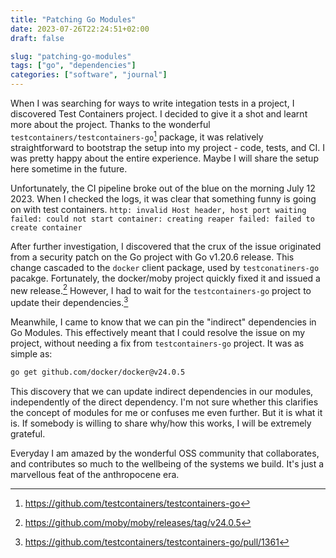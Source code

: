 ```yaml
---
title: "Patching Go Modules"
date: 2023-07-26T22:24:51+02:00
draft: false

slug: "patching-go-modules" 
tags: ["go", "dependencies"]
categories: ["software", "journal"]
---
```


When I was searching for ways to write integation tests in a project, I discovered Test Containers project. I decided to give it a shot and learnt more about the project.
Thanks to the wonderful `testcontainers/testcontainers-go`[^1] package, it was relatively straightforward to bootstrap the setup into my project - code, tests, and CI. I was pretty happy about the entire experience. Maybe I will share the setup here sometime in the future.

Unfortunately, the CI pipeline broke out of the blue on the morning July 12 2023.
When I checked the logs, it was clear that something funny is going on with test containers.
```http: invalid Host header, host port waiting failed: could not start container: creating reaper failed: failed to create container```

After further investigation, I discovered that the crux of the issue originated from a security patch on the Go project with Go v1.20.6 release. This change cascaded to the `docker` client package, used by `testconatiners-go` pacakge.
Fortunately, the docker/moby project quickly fixed it and issued a new release.[^2]
However, I had to wait for the `testcontainers-go` project to update their dependencies.[^3]

Meanwhile, I came to know that we can pin the "indirect" dependencies in Go Modules.
This effectively meant that I could resolve the issue on my project, without needing a fix from `testcontainers-go` project. It was as simple as:
```sh
go get github.com/docker/docker@v24.0.5
```
This discovery that we can update indirect dependencies in our modules, independently of the direct dependency. I'm not sure whether this clarifies the concept of modules for me or confuses me even further. But it is what it is. If somebody is willing to share why/how this works, I will be extremely grateful.

Everyday I am amazed by the wonderful OSS community that collaborates, and contributes so much to the wellbeing of the systems we build. It's just a marvellous feat of the anthropocene era.

[^1]: https://github.com/testcontainers/testcontainers-go
[^2]: https://github.com/moby/moby/releases/tag/v24.0.5
[^3]: https://github.com/testcontainers/testcontainers-go/pull/1361